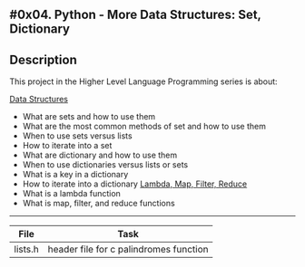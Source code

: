 #0x04. Python - More Data Structures: Set, Dictionary
---
## Description

This project in the Higher Level Language Programming series is about:

[Data Structures](https://docs.python.org/3.4/tutorial/datastructures.html)
* What are sets and how to use them
* What are the most common methods of set and how to use them
* When to use sets versus lists
* How to iterate into a set
* What are dictionary and how to use them
* When to use dictionaries versus lists or sets
* What is a key in a dictionary
* How to iterate into a dictionary
[Lambda, Map, Filter, Reduce](https://www.youtube.com/watch?v=1GAC6KQUPeg)
* What is a lambda function
* What is map, filter, and reduce functions

---
File | Task
---|---
lists.h | header file for c palindromes function

